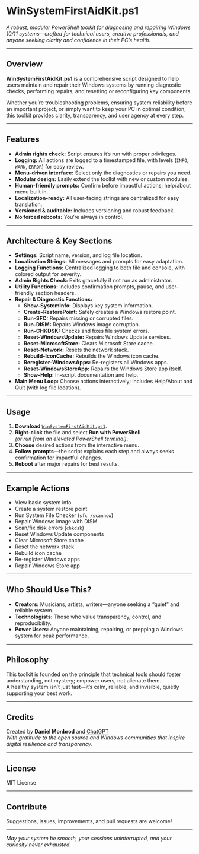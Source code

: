 # WinSystemFirstAidKit.ps1

*A robust, modular PowerShell toolkit for diagnosing and repairing Windows 10/11 systems—crafted for technical users, creative professionals, and anyone seeking clarity and confidence in their PC’s health.*

---

## Overview

**WinSystemFirstAidKit.ps1** is a comprehensive script designed to help users maintain and repair their Windows systems by running diagnostic checks, performing repairs, and resetting or reconfiguring key components.

Whether you’re troubleshooting problems, ensuring system reliability before an important project, or simply want to keep your PC in optimal condition, this toolkit provides clarity, transparency, and user agency at every step.

---

## Features

- **Admin rights check:** Script ensures it’s run with proper privileges.
- **Logging:** All actions are logged to a timestamped file, with levels (`INFO`, `WARN`, `ERROR`) for easy review.
- **Menu-driven interface:** Select only the diagnostics or repairs you need.
- **Modular design:** Easily extend the toolkit with new or custom modules.
- **Human-friendly prompts:** Confirm before impactful actions; help/about menu built in.
- **Localization-ready:** All user-facing strings are centralized for easy translation.
- **Versioned & auditable:** Includes versioning and robust feedback.
- **No forced reboots:** You’re always in control.

---

## Architecture & Key Sections

- **Settings:** Script name, version, and log file location.
- **Localization Strings:** All messages and prompts for easy adaptation.
- **Logging Functions:** Centralized logging to both file and console, with colored output for severity.
- **Admin Rights Check:** Exits gracefully if not run as administrator.
- **Utility Functions:** Includes confirmation prompts, pause, and user-friendly section headers.
- **Repair & Diagnostic Functions:**
  - **Show-SystemInfo:** Displays key system information.
  - **Create-RestorePoint:** Safely creates a Windows restore point.
  - **Run-SFC:** Repairs missing or corrupted files.
  - **Run-DISM:** Repairs Windows image corruption.
  - **Run-CHKDSK:** Checks and fixes file system errors.
  - **Reset-WindowsUpdate:** Repairs Windows Update services.
  - **Reset-MicrosoftStore:** Clears Microsoft Store cache.
  - **Reset-Network:** Resets the network stack.
  - **Rebuild-IconCache:** Rebuilds the Windows icon cache.
  - **Reregister-WindowsApps:** Re-registers all Windows apps.
  - **Reset-WindowsStoreApp:** Repairs the Windows Store app itself.
  - **Show-Help:** In-script documentation and help.
- **Main Menu Loop:** Choose actions interactively; includes Help/About and Quit (with log file location).

---

## Usage

1. **Download** [`WinSystemFirstAidKit.ps1`](./WinSystemFirstAidKit.ps1).
2. **Right-click** the file and select **Run with PowerShell**  
   *(or run from an elevated PowerShell terminal)*.
3. **Choose** desired actions from the interactive menu.
4. **Follow prompts**—the script explains each step and always seeks confirmation for impactful changes.
5. **Reboot** after major repairs for best results.

---

## Example Actions

- View basic system info
- Create a system restore point
- Run System File Checker (`sfc /scannow`)
- Repair Windows image with DISM
- Scan/fix disk errors (`chkdsk`)
- Reset Windows Update components
- Clear Microsoft Store cache
- Reset the network stack
- Rebuild icon cache
- Re-register Windows apps
- Repair Windows Store app

---

## Who Should Use This?

- **Creators:** Musicians, artists, writers—anyone seeking a “quiet” and reliable system.
- **Technologists:** Those who value transparency, control, and reproducibility.
- **Power Users:** Anyone maintaining, repairing, or prepping a Windows system for peak performance.

---

## Philosophy

This toolkit is founded on the principle that technical tools should foster understanding, not mystery; empower users, not alienate them.  
A healthy system isn’t just fast—it’s calm, reliable, and invisible, quietly supporting your best work.

---

## Credits

Created by **Daniel Monbrod** and [ChatGPT](https://openai.com/chatgpt)  
*With gratitude to the open source and Windows communities that inspire digital resilience and transparency.*

---

## License

MIT License

---

## Contribute

Suggestions, issues, improvements, and pull requests are welcome!  

---

*May your system be smooth, your sessions uninterrupted, and your curiosity never exhausted.*

